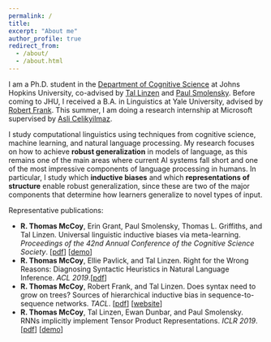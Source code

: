 ```yaml
---
permalink: /
title: 
excerpt: "About me"
author_profile: true
redirect_from: 
  - /about/
  - /about.html
---
```


I am a Ph.D. student in the [Department of Cognitive Science](http://cogsci.jhu.edu/) at Johns Hopkins University, co-advised by [Tal Linzen](http://tallinzen.net/) and [Paul Smolensky](http://cogsci.jhu.edu/directory/paul-smolensky/). Before coming to JHU, I received a B.A. in Linguistics at Yale University, advised by [Robert Frank](https://ling.yale.edu/people/robert-frank). This summer, I am doing a research internship at Microsoft supervised by [Asli Celikyilmaz](http://asli.us/).

I study computational linguistics using techniques from cognitive science, machine learning, and natural language processing. My research focuses on how to achieve **robust generalization** in models of language, as this remains one of the main areas where current AI systems fall short and one of the most impressive components of language processing in humans. In particular, I study which **inductive biases** and which **representations of structure** enable robust generalization, since these are two of the major components that determine how learners generalize to novel types of input.

Representative publications:
- **R. Thomas McCoy**, Erin Grant, Paul Smolensky, Thomas L. Griffiths, and Tal Linzen. Universal linguistic inductive biases via meta-learning. *Proceedings of the 42nd Annual Conference of the Cognitive Science Society*. [<a href="https://arxiv.org/pdf/2006.16324.pdf">pdf</a>] [<a href="http://rtmccoy.com/meta-learning-linguistic-biases.html">demo</a>]
- **R. Thomas McCoy**, Ellie Pavlick, and Tal Linzen. Right for the Wrong Reasons: Diagnosing Syntactic Heuristics in Natural Language Inference. *ACL 2019*.[<a href="https://www.aclweb.org/anthology/P19-1334.pdf">pdf</a>]  
- **R. Thomas McCoy**, Robert Frank, and Tal Linzen. Does syntax need to grow on trees? Sources of hierarchical inductive bias in sequence-to-sequence networks. *TACL*. [<a href="https://www.mitpressjournals.org/doi/pdf/10.1162/tacl_a_00304">pdf</a>] [<a href="http://rtmccoy.com/rnn_hierarchical_biases.html">website</a>]
- **R. Thomas McCoy**, Tal Linzen, Ewan Dunbar, and Paul Smolensky. RNNs implicitly implement Tensor Product Representations. *ICLR 2019*. [<a href="https://openreview.net/pdf?id=BJx0sjC5FX">pdf</a>] [<a href="https://tommccoy1.github.io/tpdn/tpr_demo.html">demo</a>]


